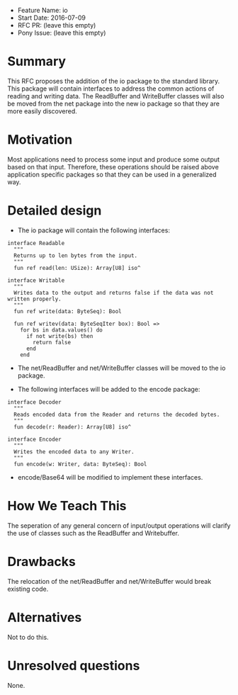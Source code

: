 - Feature Name: io
- Start Date: 2016-07-09
- RFC PR: (leave this empty)
- Pony Issue: (leave this empty)

# Summary

This RFC proposes the addition of the io package to the standard library. This package will contain interfaces to address the common actions of reading and writing data. The ReadBuffer and WriteBuffer classes will also be moved from the net package into the new io package so that they are more easily discovered.

# Motivation

Most applications need to process some input and produce some output based on that input. Therefore, these operations should be raised above application specific packages so that they can be used in a generalized way.

# Detailed design

- The io package will contain the following interfaces:
```pony
interface Readable
  """
  Returns up to len bytes from the input.
  """
  fun ref read(len: USize): Array[U8] iso^

interface Writable
  """
  Writes data to the output and returns false if the data was not written properly.
  """
  fun ref write(data: ByteSeq): Bool
  
  fun ref writev(data: ByteSeqIter box): Bool =>
    for bs in data.values() do
      if not write(bs) then
        return false
      end
    end
```

- The net/ReadBuffer and net/WriteBuffer classes will be moved to the io package.

- The following interfaces will be added to the encode package:
```pony
interface Decoder
  """
  Reads encoded data from the Reader and returns the decoded bytes.
  """
  fun decode(r: Reader): Array[U8] iso^

interface Encoder
  """
  Writes the encoded data to any Writer.
  """
  fun encode(w: Writer, data: ByteSeq): Bool
```

- encode/Base64 will be modified to implement these interfaces.

# How We Teach This

The seperation of any general concern of input/output operations will clarify the use of classes such as the ReadBuffer and Writebuffer.

# Drawbacks

The relocation of the net/ReadBuffer and net/WriteBuffer would break existing code.

# Alternatives

Not to do this.

# Unresolved questions

None.
